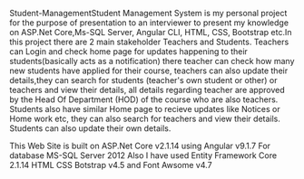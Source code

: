 Student-ManagementStudent Management System is my personal project for the purpose of presentation to an interviewer to present my knowledge on ASP.Net Core,Ms-SQL Server, Angular CLI, HTML, CSS, Bootstrap etc.In this project there are 2 main stakeholder Teachers and Students. Teachers can Login and check home page for updates happening to their students(basically acts as a notification) there teacher can check how many new students have applied for their course, teachers can also update their details,they can search for students (teacher's own student or other) or teachers and view their details, all details regarding teacher are approved by the Head Of Department (HOD) of the course who are also teachers.
Students also have similar Home page to recieve updates like Notices or Home work etc, they can also search for teachers and view their details. Students can also update their own details.

This Web Site is built on ASP.Net Core v2.1.14 using Angular v9.1.7
For database MS-SQL Server 2012
Also I have used Entity Framework Core 2.1.14 HTML CSS Botstrap v4.5 and Font Awsome v4.7
